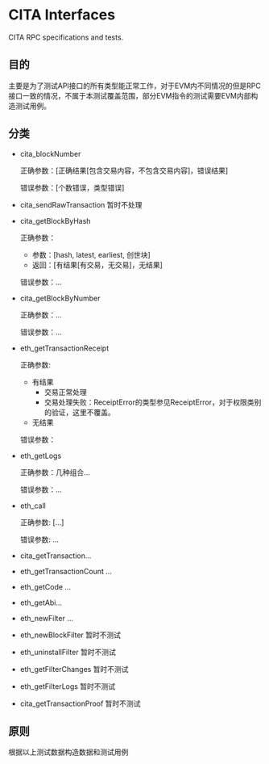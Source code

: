 # CITA Interfaces

CITA RPC specifications and tests.

## 目的

主要是为了测试API接口的所有类型能正常工作，对于EVM内不同情况的但是RPC接口一致的情况，不属于本测试覆盖范围，部分EVM指令的测试需要EVM内部构造测试用例。

## 分类

- cita_blockNumber

  正确参数：[正确结果[包含交易内容，不包含交易内容]，错误结果]

  错误参数：[个数错误，类型错误]

- cita_sendRawTransaction 暂时不处理

- cita_getBlockByHash

  正确参数：

  - 参数：[hash, latest, earliest, 创世块]
  - 返回：[有结果[有交易，无交易]，无结果]

  错误参数：...

- cita_getBlockByNumber

  正确参数：...

  错误参数：...

- eth_getTransactionReceipt

  正确参数:

  - 有结果
    - 交易正常处理
    - 交易处理失败：ReceiptError的类型参见ReceiptError，对于权限类别的验证，这里不覆盖。
  - 无结果

  错误参数：

- eth_getLogs

  正确参数：几种组合...

  错误参数：...

- eth_call

  正确参数: [...]

  错误参数: ...

- cita_getTransaction...

- eth_getTransactionCount ...

- eth_getCode ...

- eth_getAbi...

- eth_newFilter ...

- eth_newBlockFilter 暂时不测试

- eth_uninstallFilter 暂时不测试

- eth_getFilterChanges 暂时不测试

- eth_getFilterLogs 暂时不测试

- cita_getTransactionProof 暂时不测试

## 原则

根据以上测试数据构造数据和测试用例
